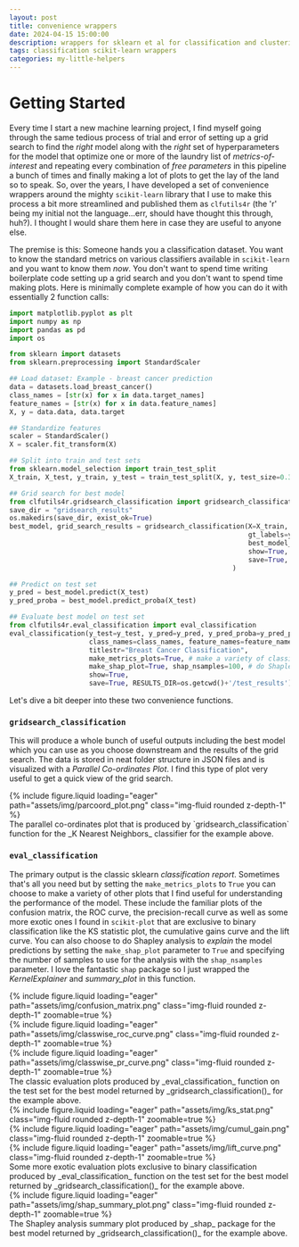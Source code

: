 ```yaml
---
layout: post
title: convenience wrappers
date: 2024-04-15 15:00:00
description: wrappers for sklearn et al for classification and clustering 
tags: classification scikit-learn wrappers
categories: my-little-helpers
---
```

# Getting Started
Every time I start a new machine learning project, I find myself going through the same tedious process of trial and error of setting up a grid search to find the _right_ model along with the _right_ set of hyperparameters for the model that optimize one or more of the laundry list of _metrics-of-interest_ and repeating every combination of _free parameters_ in this pipeline a bunch of times and finally making a lot of plots to get the lay of the land so to speak. So, over the years, I have developed a set of convenience wrappers around the mighty `scikit-learn` library that I use to make this process a bit more streamlined and published them as `clfutils4r` (the 'r' being my initial not the language...err, should have thought this through, huh?). I thought I would share them here in case they are useful to anyone else. 

The premise is this: Someone hands you a classification dataset. You want to know the standard metrics on various classifiers available in `scikit-learn` and you want to know them _now_. You don't want to spend time writing boilerplate code setting up a grid search and you don't want to spend time making plots. Here is minimally complete example of how you can do it with essentially 2 function calls:

```python
import matplotlib.pyplot as plt
import numpy as np
import pandas as pd
import os

from sklearn import datasets
from sklearn.preprocessing import StandardScaler

## Load dataset: Example - breast cancer prediction
data = datasets.load_breast_cancer()
class_names = [str(x) for x in data.target_names]
feature_names = [str(x) for x in data.feature_names]
X, y = data.data, data.target

## Standardize features
scaler = StandardScaler()
X = scaler.fit_transform(X)

## Split into train and test sets
from sklearn.model_selection import train_test_split
X_train, X_test, y_train, y_test = train_test_split(X, y, test_size=0.30, random_state=42)

## Grid search for best model
from clfutils4r.gridsearch_classification import gridsearch_classification
save_dir = "gridsearch_results"
os.makedirs(save_dir, exist_ok=True)
best_model, grid_search_results = gridsearch_classification(X=X_train,                    # training dataset
                                                            gt_labels=y_train,            # ground truth labels
                                                            best_model_metric="F1",       # metric to use to choose the best model
                                                            show=True,                    # whether to display the plots; this is used in a notebook
                                                            save=True, save_dir=save_dir  # whether to save the plots
                                                        )

## Predict on test set
y_pred = best_model.predict(X_test)
y_pred_proba = best_model.predict_proba(X_test)

## Evaluate best model on test set
from clfutils4r.eval_classification import eval_classification
eval_classification(y_test=y_test, y_pred=y_pred, y_pred_proba=y_pred_proba,  # ground truth labels, predicted labels, predicted probabilities
                    class_names=class_names, feature_names=feature_names,
                    titlestr="Breast Cancer Classification",
                    make_metrics_plots=True, # make a variety of classification metrics plots
                    make_shap_plot=True, shap_nsamples=100, # do Shapley analysis for model explainability
                    show=True,  
                    save=True, RESULTS_DIR=os.getcwd()+'/test_results')

```

Let's dive a bit deeper into these two convenience functions.
 
### `gridsearch_classification`

This will produce a whole bunch of useful outputs including the best model which you can use as you choose downstream and the results of the grid search. The data is stored in neat folder structure in JSON files and is visualized with a _Parallel Co-ordinates Plot_. I find this type of plot very useful to get a quick view of the grid search.

<div class="row mt-3">
    <div class="col-sm mt-3 mt-md-0">
        {% include figure.liquid loading="eager" path="assets/img/parcoord_plot.png" class="img-fluid rounded z-depth-1" %}
    </div>
</div>
<div class="caption">
    The parallel co-ordinates plot that is produced by `gridsearch_classification` function for the _K Nearest Neighbors_ classifier for the example above.
</div>

### `eval_classification`

The primary output is the classic sklearn _classification report_. Sometimes that's all you need but by setting the `make_metrics_plots` to `True` you can choose to make a variety of other plots that I find useful for understanding the performance of the model. These include the familiar plots of the confusion matrix, the ROC curve, the precision-recall curve as well as some more exotic ones I found in `scikit-plot` that are exclusive to binary classification like the KS statistic plot, the cumulative gains curve and the lift curve. You can also choose to do Shapley analysis to _explain_ the model predictions by setting the `make_shap_plot` parameter to `True` and specifying the number of samples to use for the analysis with the `shap_nsamples` parameter. I love the fantastic `shap` package so I just wrapped the _KernelExplainer_ and _summary_plot_ in this function.

<div class="row mt-3">
    <div class="col-sm mt-3 mt-md-0">
        {% include figure.liquid loading="eager" path="assets/img/confusion_matrix.png" class="img-fluid rounded z-depth-1" zoomable=true %}
    </div>
    <div class="col-sm mt-3 mt-md-0">
        {% include figure.liquid loading="eager" path="assets/img/classwise_roc_curve.png" class="img-fluid rounded z-depth-1" zoomable=true %}
    </div>
    <div class="col-sm mt-3 mt-md-0">
        {% include figure.liquid loading="eager" path="assets/img/classwise_pr_curve.png" class="img-fluid rounded z-depth-1" zoomable=true %}
    </div>
</div>
<div class="caption">
    The classic evaluation plots produced by _eval_classification_ function on the test set for the best model returned by _gridsearch_classification()_ for the example above.
</div>

<div class="row mt-3">
    <div class="col-sm mt-3 mt-md-0">
        {% include figure.liquid loading="eager" path="assets/img/ks_stat.png" class="img-fluid rounded z-depth-1" zoomable=true %}
    </div>
    <div class="col-sm mt-3 mt-md-0">
        {% include figure.liquid loading="eager" path="assets/img/cumul_gain.png" class="img-fluid rounded z-depth-1" zoomable=true %}
    </div>
    <div class="col-sm mt-3 mt-md-0">
        {% include figure.liquid loading="eager" path="assets/img/lift_curve.png" class="img-fluid rounded z-depth-1" zoomable=true %}
    </div>
</div>
<div class="caption">
    Some more exotic evaluation plots exclusive to binary classification produced by _eval_classification_ function on the test set for the best model returned by _gridsearch_classification()_ for the example above.
</div>

<div class="row mt-3">
    <div class="col-sm mt-3 mt-md-0">
        {% include figure.liquid loading="eager" path="assets/img/shap_summary_plot.png" class="img-fluid rounded z-depth-1" zoomable=true %}
    </div>
</div>
<div class="caption">
    The Shapley analysis summary plot produced by _shap_ package for the best model returned by _gridsearch_classification()_ for the example above.
</div>

